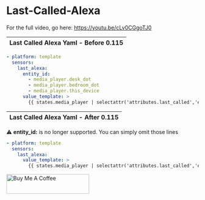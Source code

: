 # Last-Called-Alexa

For the full video, go here: https://youtu.be/cLv0CGgoTJ0


| Last Called Alexa Yaml - Before 0.115 |
| --- |

```yaml
- platform: template
  sensors:
    last_alexa:
      entity_id:
        - media_player.desk_dot
        - media_player.bedroom_dot
        - media_player.this_device
      value_template: >
        {{ states.media_player | selectattr('attributes.last_called','eq',True) | map(attribute='entity_id') | first }}
```

| Last Called Alexa Yaml - After 0.115 |
| --- |

:warning: **entity_id:** is no longer supported. You can simply omit those lines

```yaml
- platform: template
  sensors:
    last_alexa:
      value_template: >
        {{ states.media_player | selectattr('attributes.last_called','eq',True) | map(attribute='entity_id') | first }}
```
<a href="https://www.buymeacoffee.com/3ative" target="_blank"><img src="https://cdn.buymeacoffee.com/buttons/default-blue.png" alt="Buy Me A Coffee" style="height: 51px !important;width: 217px !important;" ></a>
